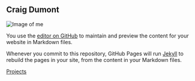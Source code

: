 ## Craig Dumont

![Image of me](https://cldumont.github.io/cldphoto.png)

You use the [editor on GitHub](https://github.com/cldumont/cldumont.github.io/edit/main/index.md) to maintain and preview the content for your website in Markdown files.

Whenever you commit to this repository, GitHub Pages will run [Jekyll](https://jekyllrb.com/) to rebuild the pages in your site, from the content in your Markdown files.

[Projects](https://cldumont.github.io/projects.html)